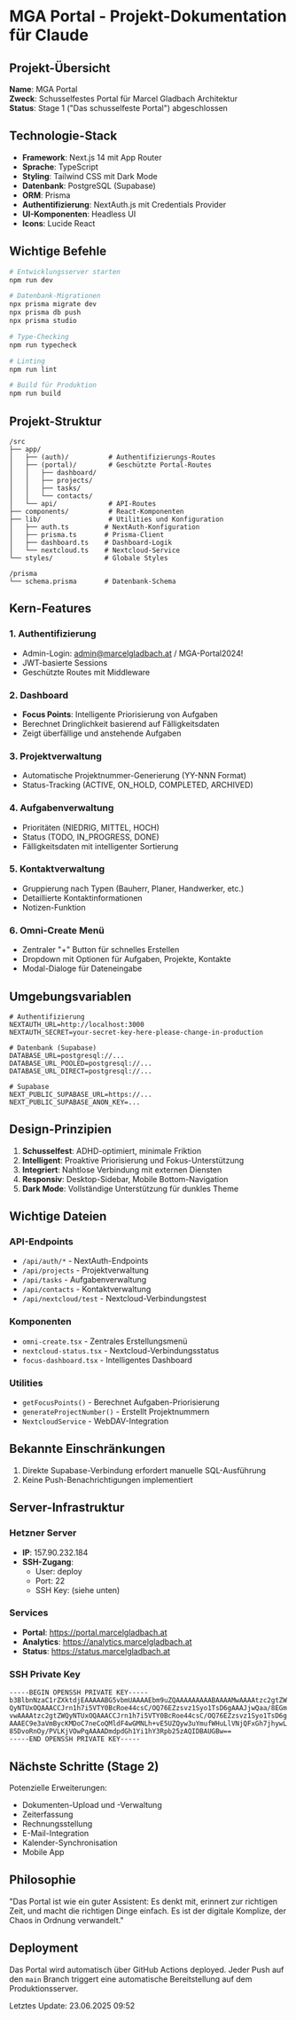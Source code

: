 # MGA Portal - Projekt-Dokumentation für Claude

## Projekt-Übersicht

**Name**: MGA Portal  
**Zweck**: Schusselfestes Portal für Marcel Gladbach Architektur  
**Status**: Stage 1 ("Das schusselfeste Portal") abgeschlossen  

## Technologie-Stack

- **Framework**: Next.js 14 mit App Router
- **Sprache**: TypeScript
- **Styling**: Tailwind CSS mit Dark Mode
- **Datenbank**: PostgreSQL (Supabase)
- **ORM**: Prisma
- **Authentifizierung**: NextAuth.js mit Credentials Provider
- **UI-Komponenten**: Headless UI
- **Icons**: Lucide React

## Wichtige Befehle

```bash
# Entwicklungsserver starten
npm run dev

# Datenbank-Migrationen
npx prisma migrate dev
npx prisma db push
npx prisma studio

# Type-Checking
npm run typecheck

# Linting
npm run lint

# Build für Produktion
npm run build
```

## Projekt-Struktur

```
/src
├── app/
│   ├── (auth)/          # Authentifizierungs-Routes
│   ├── (portal)/        # Geschützte Portal-Routes
│   │   ├── dashboard/
│   │   ├── projects/
│   │   ├── tasks/
│   │   └── contacts/
│   └── api/             # API-Routes
├── components/          # React-Komponenten
├── lib/                 # Utilities und Konfiguration
│   ├── auth.ts         # NextAuth-Konfiguration
│   ├── prisma.ts       # Prisma-Client
│   ├── dashboard.ts    # Dashboard-Logik
│   └── nextcloud.ts    # Nextcloud-Service
└── styles/             # Globale Styles

/prisma
└── schema.prisma       # Datenbank-Schema
```

## Kern-Features

### 1. Authentifizierung
- Admin-Login: admin@marcelgladbach.at / MGA-Portal2024!
- JWT-basierte Sessions
- Geschützte Routes mit Middleware

### 2. Dashboard
- **Focus Points**: Intelligente Priorisierung von Aufgaben
- Berechnet Dringlichkeit basierend auf Fälligkeitsdaten
- Zeigt überfällige und anstehende Aufgaben

### 3. Projektverwaltung
- Automatische Projektnummer-Generierung (YY-NNN Format)
- Status-Tracking (ACTIVE, ON_HOLD, COMPLETED, ARCHIVED)

### 4. Aufgabenverwaltung
- Prioritäten (NIEDRIG, MITTEL, HOCH)
- Status (TODO, IN_PROGRESS, DONE)
- Fälligkeitsdaten mit intelligenter Sortierung

### 5. Kontaktverwaltung
- Gruppierung nach Typen (Bauherr, Planer, Handwerker, etc.)
- Detaillierte Kontaktinformationen
- Notizen-Funktion

### 6. Omni-Create Menü
- Zentraler "+" Button für schnelles Erstellen
- Dropdown mit Optionen für Aufgaben, Projekte, Kontakte
- Modal-Dialoge für Dateneingabe


## Umgebungsvariablen

```env
# Authentifizierung
NEXTAUTH_URL=http://localhost:3000
NEXTAUTH_SECRET=your-secret-key-here-please-change-in-production

# Datenbank (Supabase)
DATABASE_URL=postgresql://...
DATABASE_URL_POOLED=postgresql://...
DATABASE_URL_DIRECT=postgresql://...

# Supabase
NEXT_PUBLIC_SUPABASE_URL=https://...
NEXT_PUBLIC_SUPABASE_ANON_KEY=...

```

## Design-Prinzipien

1. **Schusselfest**: ADHD-optimiert, minimale Friktion
2. **Intelligent**: Proaktive Priorisierung und Fokus-Unterstützung
3. **Integriert**: Nahtlose Verbindung mit externen Diensten
4. **Responsiv**: Desktop-Sidebar, Mobile Bottom-Navigation
5. **Dark Mode**: Vollständige Unterstützung für dunkles Theme

## Wichtige Dateien

### API-Endpoints
- `/api/auth/*` - NextAuth-Endpoints
- `/api/projects` - Projektverwaltung
- `/api/tasks` - Aufgabenverwaltung
- `/api/contacts` - Kontaktverwaltung
- `/api/nextcloud/test` - Nextcloud-Verbindungstest

### Komponenten
- `omni-create.tsx` - Zentrales Erstellungsmenü
- `nextcloud-status.tsx` - Nextcloud-Verbindungsstatus
- `focus-dashboard.tsx` - Intelligentes Dashboard

### Utilities
- `getFocusPoints()` - Berechnet Aufgaben-Priorisierung
- `generateProjectNumber()` - Erstellt Projektnummern
- `NextcloudService` - WebDAV-Integration

## Bekannte Einschränkungen

1. Direkte Supabase-Verbindung erfordert manuelle SQL-Ausführung
2. Keine Push-Benachrichtigungen implementiert

## Server-Infrastruktur

### Hetzner Server
- **IP**: 157.90.232.184
- **SSH-Zugang**:
  - User: deploy
  - Port: 22
  - SSH Key: (siehe unten)

### Services
- **Portal**: https://portal.marcelgladbach.at
- **Analytics**: https://analytics.marcelgladbach.at
- **Status**: https://status.marcelgladbach.at

### SSH Private Key
```
-----BEGIN OPENSSH PRIVATE KEY-----
b3BlbnNzaC1rZXktdjEAAAAABG5vbmUAAAAEbm9uZQAAAAAAAAABAAAAMwAAAAtzc2gtZW
QyNTUxOQAAACCJrn1h7i5VTY0BcRoe44csC/OQ76EZzsvz1Syo1TsD6gAAAJjwQaa/8EGm
vwAAAAtzc2gtZWQyNTUxOQAAACCJrn1h7i5VTY0BcRoe44csC/OQ76EZzsvz1Syo1TsD6g
AAAEC9e3aVmBycKMDoC7neCoQMldF4wGMNLh+vE5UZQyw3uYmufWHuLlVNjQFxGh7jhywL
85DvoRnOy/PVLKjVOwPqAAAADmdpdGh1Yi1hY3Rpb25zAQIDBAUGBw==
-----END OPENSSH PRIVATE KEY-----
```

## Nächste Schritte (Stage 2)

Potenzielle Erweiterungen:
- Dokumenten-Upload und -Verwaltung
- Zeiterfassung
- Rechnungsstellung
- E-Mail-Integration
- Kalender-Synchronisation
- Mobile App

## Philosophie

"Das Portal ist wie ein guter Assistent: Es denkt mit, erinnert zur richtigen Zeit, und macht die richtigen Dinge einfach. Es ist der digitale Komplize, der Chaos in Ordnung verwandelt."

## Deployment

Das Portal wird automatisch über GitHub Actions deployed. Jeder Push auf den `main` Branch triggert eine automatische Bereitstellung auf dem Produktionsserver.

Letztes Update: 23.06.2025 09:52